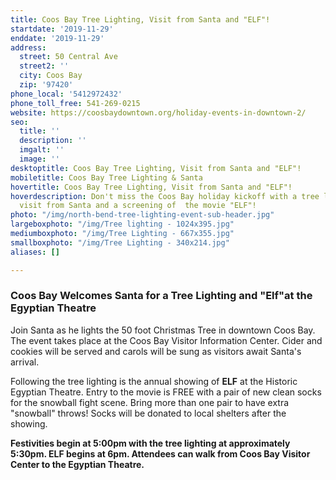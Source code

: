 ```yaml
---
title: Coos Bay Tree Lighting, Visit from Santa and "ELF"!
startdate: '2019-11-29'
enddate: '2019-11-29'
address:
  street: 50 Central Ave
  street2: ''
  city: Coos Bay
  zip: '97420'
phone_local: '5412972432'
phone_toll_free: 541-269-0215
website: https://coosbaydowntown.org/holiday-events-in-downtown-2/
seo:
  title: ''
  description: ''
  imgalt: ''
  image: ''
desktoptitle: Coos Bay Tree Lighting, Visit from Santa and "ELF"!
mobiletitle: Coos Bay Tree Lighting & Santa
hovertitle: Coos Bay Tree Lighting, Visit from Santa and "ELF"!
hoverdescription: Don't miss the Coos Bay holiday kickoff with a tree lighting, a
  visit from Santa and a screening of  the movie "ELF"!
photo: "/img/north-bend-tree-lighting-event-sub-header.jpg"
largeboxphoto: "/img/Tree lighting - 1024x395.jpg"
mediumboxphoto: "/img/Tree Lighting - 667x355.jpg"
smallboxphoto: "/img/Tree Lighting - 340x214.jpg"
aliases: []

---
```

### Coos Bay Welcomes Santa for a Tree Lighting and "Elf"at the Egyptian Theatre

Join Santa as he lights the 50 foot Christmas Tree in downtown Coos Bay. The event takes place at the Coos Bay Visitor Information Center. Cider and cookies will be served and carols will be sung as visitors await Santa's arrival.

Following the tree lighting is the annual showing of **ELF** at the Historic Egyptian Theatre. Entry to the movie is FREE with a pair of new clean socks for the snowball fight scene. Bring more than one pair to have extra "snowball" throws! Socks will be donated to local shelters after the showing.

**Festivities begin at 5:00pm with the tree lighting at approximately 5:30pm. ELF begins at 6pm. Attendees can walk from Coos Bay Visitor Center to the Egyptian Theatre.**